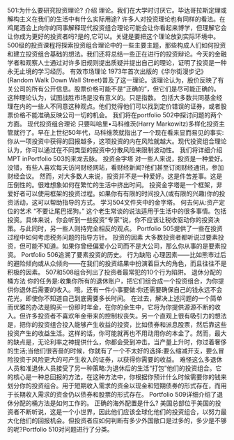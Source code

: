 501:为什么要研究投资理论?
介绍
理论。我们在大学时讨厌它。毕达哥拉斯定理或解构主义在我们的生活中有什么实际用途?
许多人对投资理论也有同样的看法。在鸡尾酒会上向你的同事解释现代投资组合理论可能会让你看起来博学，但理解它会让你成为更好的投资者吗?是的,它可以。关键是要把这个理论放到实际环境中。
500级的投资课程将探索投资组合理论中的一些主要主题，那些构成人们如何投资和建立投资组合基础的想法。我们还将总结一些正在进行的投资辩论。今天的金融学者和观察人士通过对许多旧规则提出质疑并提出自己的理论，证明了投资是一种永无止境的学习经历。
有效市场理论
1973年首次出版的《华尔街漫步记》(Random Walk Down Wall Street)普及了这一理论。该理论认为，股价反映了有关公司的所有公开信息。股票价格可能不是“正确的”，但它们是尽可能正确的。
这种理论认为，试图战胜市场是没有意义的。只是指数。
包括大多数共同基金经理在内的一些人不同意这种观点。他们觉得他们可以找到定价错误的证券，或者股票价格不能准确反映公司一切的机会。
我们将在portfolio 502中探讨问题的两个方面。
现代投资组合理论
只要叫哈里•马科维茨(Harry Markowitz)多样化投资主管就行了。早在上世纪50年代，马科维茨就指出了一个现在看来显而易见的事实:你从一项投资中获得的回报越多，这项投资的内在风险就越大。现代投资组合理论认为，你可以通过在不同类型的投资中分散风险来限制波动性。
我们将详细介绍MPT inPortfolio 503的来龙去脉。
投资金字塔
对一些人来说，投资是一种爱好。没错，有些人喜欢每天访问财经网站，看财经新闻?他们甚至订阅财经通讯，参加财经会议。
然而，对大多数人来说，投资并不是一种爱好。这是件苦差事。这是压倒性的。很难想象如何在繁忙的生活中挤出时间。
投资金字塔是一个框架，非爱好者可以使用框架的投资过程。如果你有有限的时间投入(或有限的兴趣)你的投资活动，这可以帮助指导的方式。
学习504文件夹中的金字塔。
何去何从:资产定位的艺术
“不要让尾巴摇狗。”
这个老生常谈的说法适用于生活中的很多事情。包括投资。具体来说，你会听到一些投资“专家”说，你不应该让税收驱动你的投资决策。与此同时，另一些人则持完全相反的观点。
Portfolio 505提供了一些在投资过程中如何考虑税务问题的指导方针。
投资的因素
大多数投资者都听说过要素投资，但可能不知道。如果你曾经偏爱小公司而不是大公司，那么你从事的是要素投资。
Portfolio 506追溯了要素投资的历史。
行为缺陷
心理因素——比如熊市过后的避险倾向或从众倾向——在我们的投资结果中扮演着巨大的角色，而且往往不是积极的因素。
507和508组合列出了投资者最常犯的10个行为陷阱。
退休分配的桶方法
你的任务是:收集你所有的退休账户，把它们组合成一个投资组合，为你提供你退休后需要的收入。哦，还有一件小事要做:你还需要确保自己的钱永远不会花光，即使你不知道自己到底需要多长时间。
在过去，解决上述问题的一个简单而优雅的办法是购买一份即时年金，在你的余生中，它将为你提供源源不断的收入。但许多投资者不喜欢年金带来的控制权丧失。另一个直观上很有吸引力的想法是，把你的投资组合投入能够产生收益的投资，比如债券和派息股票，然后靠这些投资产生的收益生活。这样的话，你可能就再也不用动用你的本金了。然而，最大的缺点是，无论利率之神提供什么，你都会受到冲击。当产量上升时，你过着奢侈的生活;当他们很吝啬的时候，你就有了一个不太好的选择:要么缩减开支，要么冒险投资于风险更大的可产生收入的证券，以获得你需要的收益。
难怪这么多退休人员和准退休人员接受了另一种策略:为退休后的生活“打包”他们的投资组合。它的核心是一种总回报的方法，在这种方法中，你根据你预计什么时候需要你的钱来划分你的投资组合。用于短期收入需求的资金以现金和短期债券的形式存在，而用于长期收入需求的资金仍以债券和股票的形式存在。
Portfolio 509详细介绍了退休分配的桶方法是如何工作的。
正确的海外配置是什么?
美国总部位于美国的投资者不断听说，这是一个小世界，因此他们应该全球化他们的投资组合，以努力最大化他们的回报机会。但投资者应如何判断有多少外国敞口是过多的，多少是不够的呢?Portfolio 510对问题进行了分类。
